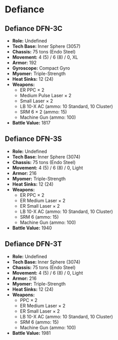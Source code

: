# Defiance
## Defiance DFN-3C
- **Role:** Undefined
- **Tech Base:** Inner Sphere (3057)
- **Chassis:** 75 tons (Endo Steel)
- **Movement:** 4 (5) / 6 (8) / 0, XL
- **Armor:** 192
- **Gyroscope:** Compact Gyro
- **Myomer:** Triple-Strength
- **Heat Sinks:** 12 (24)
- **Weapons:**
  - ER PPC × 2
  - Medium Pulse Laser × 2
  - Small Laser × 2
  - LB 10-X AC (ammo: 10 Standard, 10 Cluster)
  - SRM 6 × 2 (ammo: 15)
  - Machine Gun (ammo: 100)
- **Battle Value:** 1817

## Defiance DFN-3S
- **Role:** Undefined
- **Tech Base:** Inner Sphere (3074)
- **Chassis:** 75 tons (Endo Steel)
- **Movement:** 4 (5) / 6 (8) / 0, Light
- **Armor:** 216
- **Myomer:** Triple-Strength
- **Heat Sinks:** 12 (24)
- **Weapons:**
  - ER PPC × 2
  - ER Medium Laser × 2
  - ER Small Laser × 2
  - LB 10-X AC (ammo: 10 Standard, 10 Cluster)
  - SRM 6 (ammo: 15)
  - Machine Gun (ammo: 100)
- **Battle Value:** 1940

## Defiance DFN-3T
- **Role:** Undefined
- **Tech Base:** Inner Sphere (3074)
- **Chassis:** 75 tons (Endo Steel)
- **Movement:** 4 (5) / 6 (8) / 0, Light
- **Armor:** 216
- **Myomer:** Triple-Strength
- **Heat Sinks:** 12 (24)
- **Weapons:**
  - PPC × 2
  - ER Medium Laser × 2
  - ER Small Laser × 2
  - LB 10-X AC (ammo: 10 Standard, 10 Cluster)
  - SRM 6 (ammo: 15)
  - Machine Gun (ammo: 100)
- **Battle Value:** 1981

